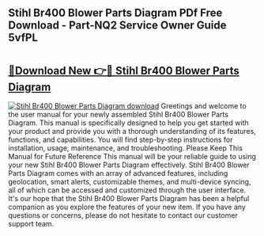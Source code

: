 ## Stihl Br400 Blower Parts Diagram PDf Free Download - Part-NQ2 Service Owner Guide 5vfPL

# <h2><a href="http://dfqbneq.blite.top/?on=Stihl+Br400+Blower+Parts+Diagram">🔗Download New 👉🔴 Stihl Br400 Blower Parts Diagram</a></h2>

[![Stihl Br400 Blower Parts Diagram download](https://i.imgur.com/lujVjoI.png)](http://dfqbneq.blite.top/?on=Stihl+Br400+Blower+Parts+Diagram)
Greetings and welcome to the user manual for your newly assembled Stihl Br400 Blower Parts Diagram. This manual is specifically designed to help you get started with your product and provide you with a thorough understanding of its features, functions, and capabilities. You will find step-by-step instructions for installation, usage, maintenance, and troubleshooting. Please Keep This Manual for Future Reference This manual will be your reliable guide to using your new Stihl Br400 Blower Parts Diagram effectively. Stihl Br400 Blower Parts Diagram comes with an array of advanced features, including geolocation, smart alerts, customizable themes, and multi-device syncing, all of which can be accessed and customized through the user interface. It's our hope that the Stihl Br400 Blower Parts Diagram has been a helpful companion as you explore the features of your new item. If you have any questions or concerns, please do not hesitate to contact our customer support team.
